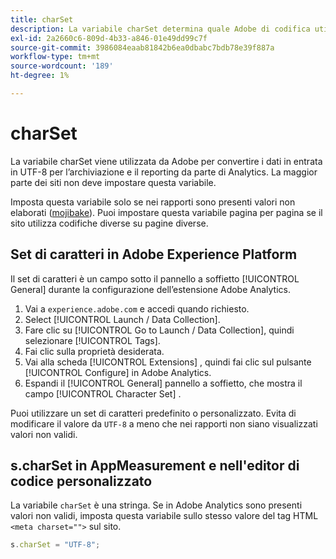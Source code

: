 ```yaml
---
title: charSet
description: La variabile charSet determina quale Adobe di codifica utilizza per analizzare la richiesta di immagine.
exl-id: 2a2660c6-809d-4b33-a846-01e49dd99c7f
source-git-commit: 3986084eaab81842b6ea0dbabc7bdb78e39f887a
workflow-type: tm+mt
source-wordcount: '189'
ht-degree: 1%

---
```


# charSet

La variabile charSet viene utilizzata da Adobe per convertire i dati in entrata in UTF-8 per l’archiviazione e il reporting da parte di Analytics. La maggior parte dei siti non deve impostare questa variabile.

Imposta questa variabile solo se nei rapporti sono presenti valori non elaborati ([mojibake](https://en.wikipedia.org/wiki/Mojibake)). Puoi impostare questa variabile pagina per pagina se il sito utilizza codifiche diverse su pagine diverse.

## Set di caratteri in Adobe Experience Platform

Il set di caratteri è un campo sotto il pannello a soffietto [!UICONTROL General] durante la configurazione dell’estensione Adobe Analytics.

1. Vai a `experience.adobe.com` e accedi quando richiesto.
1. Select [!UICONTROL Launch / Data Collection].
1. Fare clic su [!UICONTROL Go to Launch / Data Collection], quindi selezionare [!UICONTROL Tags].
1. Fai clic sulla proprietà desiderata.
1. Vai alla scheda [!UICONTROL Extensions] , quindi fai clic sul pulsante [!UICONTROL Configure] in Adobe Analytics.
1. Espandi il [!UICONTROL General] pannello a soffietto, che mostra il campo [!UICONTROL Character Set] .

Puoi utilizzare un set di caratteri predefinito o personalizzato. Evita di modificare il valore da `UTF-8` a meno che nei rapporti non siano visualizzati valori non validi.

## s.charSet in AppMeasurement e nell&#39;editor di codice personalizzato

La variabile `charSet` è una stringa. Se in Adobe Analytics sono presenti valori non validi, imposta questa variabile sullo stesso valore del tag HTML `<meta charset="">` sul sito.

```js
s.charSet = "UTF-8";
```
